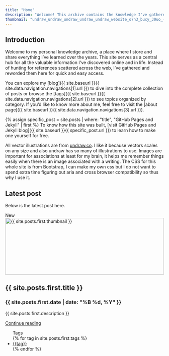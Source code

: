 ```yaml
---
title: "Home"  
description: "Welcome! This archive contains the knowledge I've gathered throughout my life."  
thumbnail: "undraw_undraw_undraw_undraw_undraw_website_o7n3_bucy_30uo_-1-_d6br_0qfo.svg"
---
```


## Introduction

Welcome to my personal knowledge archive, a place where I store and share everything I’ve learned over the years. This site serves as a central hub for all the valuable information I've discovered online and in life. Instead of hunting for references scattered across the web, I’ve gathered and reworded them here for quick and easy access.

You can explore my [blog]({{ site.baseurl }}{{ site.data.navigation.navigations[1].url }}) to dive into the complete collection of posts or browse the [tags]({{ site.baseurl }}{{ site.data.navigation.navigations[2].url }}) to see topics organized by category. If you’d like to know more about me, feel free to visit the [about page]({{ site.baseurl }}{{ site.data.navigation.navigations[3].url }}).

{% assign specific_post = site.posts | where: "title", "GitHub Pages and Jekyll" | first %}
To know how this site was built, [visit GitHub Pages and Jekyll blog]({{ site.baseurl }}{{ specific_post.url }}) to learn how to make one yourself for free.

All vector illustrations are from [undraw.co](https://undraw.co/). I like it because vectors scales on any size and also undraw has so many of illustrations to use. Images are important for associations at least for my brain, it helps me remember things easily when there is an image associated with a writing. The CSS for this whole site is from Bootstrap, I can make my own css but I do not want to spend extra time figuring out aria and cross browser compatibility so thus why I use it.

## Latest post

Below is the latest post here.

<div class="card w-100">
    <div class="card-header">
        New
    </div>
    <div class="p-4">
        <img class="card-img-top" src="{{ site.baseurl }}/assets/svgs/{{ site.posts.first.thumbnail }}" alt="{{ site.posts.first.thumbnail }}"
        style="width: 100%; height: 180px; object-fit: cover;">
    </div>
    <div class="card-body">
        <h2 class="h5 card-title">{{ site.posts.first.title }}</h2>
        <h3 class="h6 card-subtitle mb-2 text-body-secondary">{{ site.posts.first.date | date: "%B %d, %Y" }}</h3>
        <p class="card-text text-truncate" style="max-width: 100%;">{{ site.posts.first.description }}</p>
        <a href="{{ site.baseurl }}{{ site.posts.first.url }}" class="btn btn-primary">Continue reading</a>
    </div>
    <ul class="list-group list-group-flush">
      <div class="card-header">
        Tags
      </div>
      {% for tag in site.posts.first.tags %}
      <li class="list-group-item">
        <a class="card-link" href="{{site.baseurl}}/tags.html#{{tag|slugize}}">{{tag}}</a>
      </li>
      {% endfor %}
    </ul>
</div>